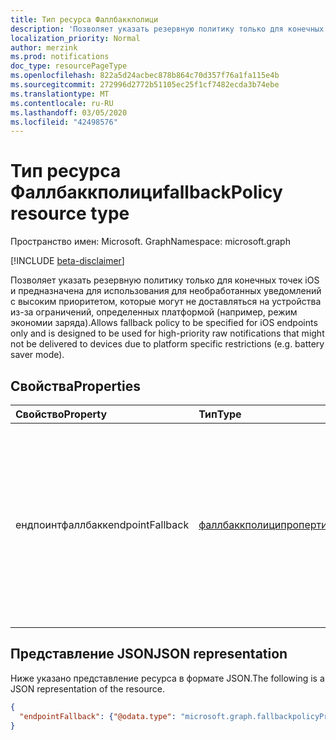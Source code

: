 ```yaml
---
title: Тип ресурса Фаллбаккполици
description: 'Позволяет указать резервную политику только для конечных точек iOS и предназначена для использования для необработанных уведомлений с высоким приоритетом. '
localization_priority: Normal
author: merzink
ms.prod: notifications
doc_type: resourcePageType
ms.openlocfilehash: 822a5d24acbec878b864c70d357f76a1fa115e4b
ms.sourcegitcommit: 272996d2772b51105ec25f1cf7482ecda3b74ebe
ms.translationtype: MT
ms.contentlocale: ru-RU
ms.lasthandoff: 03/05/2020
ms.locfileid: "42498576"
---
```

# <a name="fallbackpolicy-resource-type"></a><span data-ttu-id="999c9-103">Тип ресурса Фаллбаккполици</span><span class="sxs-lookup"><span data-stu-id="999c9-103">fallbackPolicy resource type</span></span>

<span data-ttu-id="999c9-104">Пространство имен: Microsoft. Graph</span><span class="sxs-lookup"><span data-stu-id="999c9-104">Namespace: microsoft.graph</span></span>

[!INCLUDE [beta-disclaimer](../../includes/beta-disclaimer.md)]

<span data-ttu-id="999c9-105">Позволяет указать резервную политику только для конечных точек iOS и предназначена для использования для необработанных уведомлений с высоким приоритетом, которые могут не доставляться на устройства из-за ограничений, определенных платформой (например, режим экономии заряда).</span><span class="sxs-lookup"><span data-stu-id="999c9-105">Allows fallback policy to be specified for iOS endpoints only and is designed to be used for high-priority raw notifications that might not be delivered to devices due to platform specific restrictions (e.g. battery saver mode).</span></span>

## <a name="properties"></a><span data-ttu-id="999c9-106">Свойства</span><span class="sxs-lookup"><span data-stu-id="999c9-106">Properties</span></span>

| <span data-ttu-id="999c9-107">Свойство</span><span class="sxs-lookup"><span data-stu-id="999c9-107">Property</span></span>     | <span data-ttu-id="999c9-108">Тип</span><span class="sxs-lookup"><span data-stu-id="999c9-108">Type</span></span>        | <span data-ttu-id="999c9-109">Описание</span><span class="sxs-lookup"><span data-stu-id="999c9-109">Description</span></span> |
|:-------------|:------------|:------------|
| <span data-ttu-id="999c9-110">ендпоинтфаллбакк</span><span class="sxs-lookup"><span data-stu-id="999c9-110">endpointFallback</span></span> | [<span data-ttu-id="999c9-111">фаллбаккполиципропертиес</span><span class="sxs-lookup"><span data-stu-id="999c9-111">fallbackPolicyProperties</span></span>](fallbackpolicyproperties.md) | <span data-ttu-id="999c9-112">Объект политики Ендпоинтфаллбакк обрабатывает политику резервного использования уведомлений на уровне конечной точки и в настоящее время ограничивается iOS.</span><span class="sxs-lookup"><span data-stu-id="999c9-112">EndpointFallback policy object handles notification fallback policy at an end point level and is currently limited to iOS.</span></span> |   


## <a name="json-representation"></a><span data-ttu-id="999c9-113">Представление JSON</span><span class="sxs-lookup"><span data-stu-id="999c9-113">JSON representation</span></span>

<span data-ttu-id="999c9-114">Ниже указано представление ресурса в формате JSON.</span><span class="sxs-lookup"><span data-stu-id="999c9-114">The following is a JSON representation of the resource.</span></span>

<!-- {
  "blockType": "resource",
  "optionalProperties": [

  ],
  "@odata.type": "microsoft.graph.fallbackpolicy",
  "baseType": null
}-->

```json
{
  "endpointFallback": {"@odata.type": "microsoft.graph.fallbackpolicyProperties"}
}
```

<!-- uuid: 16cd6b66-4b1a-43a1-adaf-3a886856ed98
2019-02-04 14:57:30 UTC -->
<!-- {
  "type": "#page.annotation",
  "description": "fallbackpolicy resource",
  "keywords": "",
  "section": "documentation",
  "tocPath": ""
}-->
